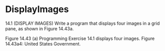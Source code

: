 # DisplayImages

14.1 (DISPLAY IMAGES) Write a program that displays four images in a grid pane, as shown in Figure 14.43a.

Figure 14.43 (a) Programming Exercise 14.1 displays four images. Figure 14.43a4: United States ­Government. 
